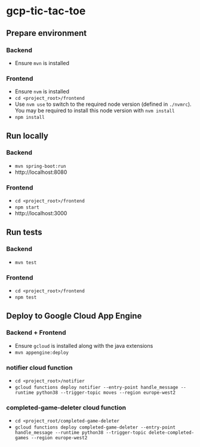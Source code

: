 gcp-tic-tac-toe
===============

## Prepare environment
### Backend
- Ensure `mvn` is installed
### Frontend
- Ensure `nvm` is installed
- `cd <project_root>/frontend`
- Use `nvm use` to switch to the required node version (defined in `./nvmrc`). You may be required to install this node version with `nvm install`
- `npm install`

## Run locally
### Backend
- `mvn spring-boot:run`
- http://localhost:8080
### Frontend
- `cd <project_root>/frontend`
- `npm start` 
- http://localhost:3000

## Run tests
### Backend
- `mvn test`
### Frontend
- `cd <project_root>/frontend`
- `npm test`

## Deploy to Google Cloud App Engine
### Backend + Frontend
- Ensure `gcloud` is installed along with the java extensions
- `mvn appengine:deploy`
### notifier cloud function
- `cd <project_root>/notifier`
- `gcloud functions deploy notifier --entry-point handle_message --runtime python38 --trigger-topic moves --region europe-west2`
### completed-game-deleter cloud function
- `cd <project_root/completed-game-deleter`
- `gcloud functions deploy completed-game-deleter --entry-point handle_message --runtime python38 --trigger-topic delete-completed-games --region europe-west2`
